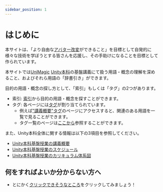 ```yaml
---
sidebar_position: 1
---
```


# はじめに

本サイトは、「より自由な[アバター改変](/docs/索引/あ行/アバター改変)ができること」を目標として自発的に様々な技術を学ぼうとする皆さんを応援し、その手助けになることを目標として作られています。

本サイトでは[UniMagic](/docs/索引/STU/UniMagic) [Unity本科](/docs/索引/STU/Unity本科)の基盤講義にて扱う用語・概念の理解を深めること、およびそれら用語の「辞書引き」ができます。

目的の用語・概念の探し方として、「索引」もしくは「タグ」の2つがあります。

- 索引: [索引](/docs/category/索引)から目的の用語・概念を探すことができます。
- タグ: 各ページには[タグ](/docs/索引/た行/タグ)が割り当てられています。
  - 例えば["講義概要"タグ](/docs/tags/講義概要)のページにアクセスすると、関連のある用語を一覧で見ることができます。
  - タグ一覧のページは[ここから](/docs/tags)参照することができます。

また、Unity本科全体に関する情報は以下の3項目を参照してください。

- [Unity本科基盤授業の講義概要](/docs/索引/STU/Unity本科基盤授業の講義概要)
- [Unity本科基盤授業のスケジュール](/docs/索引/STU/Unity本科基盤授業のスケジュール)
- [Unity本科基盤授業のカリキュラム体系図](/docs/索引/STU/Unity本科基盤授業のカリキュラム体系図)

## 何をすればよいか分からない方へ

- とにかく[クリックできそうなところ](/docs/索引/あ行/アバター改変)をクリックしてみましょう！
